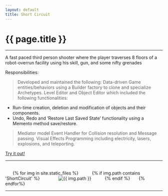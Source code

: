 ```yaml
---
layout: default
title: Short Circuit 
---
```

# {{ page.title }}

---

A fast paced third person shooter where the player traverses 8 floors of a robot-overrun facility using his skill, gun, and some nifty grenades

Responsibilities:

> Developed and maintained the following:
> Data-driven Game entities/behaviors using a Builder factory to clone and specialize Archetypes.
> Level Editor and Object Editor which included the following functionalities:
+ Run-time creation, deletion and modification of objects and their components.
+ Undo, Redo and ‘Restore Last Saved State’ functionality using a Memento method save/restore.
> Mediator model Event Handler for Collision resolution and Message passing.
> Visual Effects Programming including electricity, lasers, explosions, and teleporting.

[Try it out!](http://games.digipen.edu/games/shortcircuit)

---

<html>
    <div class="imageGrid">
        {% for img in site.static_files %}
            {% if img.path contains 'ShortCircuit' %}
                <img src="{{ img.path }}" alt="{{ img.path }}">
            {% endif %}
        {% endfor%}
    </div>
</html>

---
